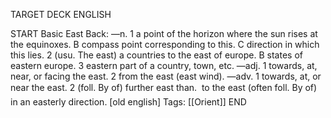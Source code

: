 TARGET DECK
ENGLISH

START
Basic
East
Back: —n. 1 a point of the horizon where the sun rises at the equinoxes. B compass point corresponding to this. C direction in which this lies. 2 (usu. The east) a countries to the east of europe. B states of eastern europe. 3 eastern part of a country, town, etc. —adj. 1 towards, at, near, or facing the east. 2 from the east (east wind). —adv. 1 towards, at, or near the east. 2 (foll. By of) further east than.  to the east (often foll. By of) in an easterly direction. [old english]
Tags: [[Orient]]
END
